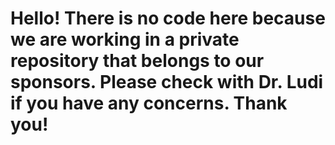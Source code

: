 # Hello! There is no code here because we are working in a private repository that belongs to our sponsors. Please check with Dr. Ludi if you have any concerns. Thank you!
